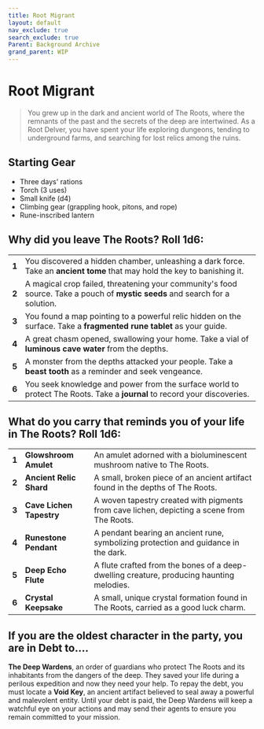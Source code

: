 ```yaml
---
title: Root Migrant
layout: default
nav_exclude: true
search_exclude: true
Parent: Background Archive
grand_parent: WIP
---
```


# Root Migrant

> You grew up in the dark and ancient world of The Roots, where the remnants of the past and the secrets of the deep are intertwined. As a Root Delver, you have spent your life exploring dungeons, tending to underground farms, and searching for lost relics among the ruins.

## Starting Gear

- Three days' rations
- Torch (3 uses)
- Small knife (d4)
- Climbing gear (grappling hook, pitons, and rope)
- Rune-inscribed lantern

## Why did you leave The Roots? Roll 1d6:

|       |                                                              |
| ----- | ------------------------------------------------------------ |
| **1** | You discovered a hidden chamber, unleashing a dark force. Take an **ancient tome** that may hold the key to banishing it. |
| **2** | A magical crop failed, threatening your community's food source. Take a pouch of **mystic seeds** and search for a solution. |
| **3** | You found a map pointing to a powerful relic hidden on the surface. Take a **fragmented rune tablet** as your guide. |
| **4** | A great chasm opened, swallowing your home. Take a vial of **luminous cave water** from the depths. |
| **5** | A monster from the depths attacked your people. Take a **beast tooth** as a reminder and seek vengeance. |
| **6** | You seek knowledge and power from the surface world to protect The Roots. Take a **journal** to record your discoveries. |

## What do you carry that reminds you of your life in The Roots? Roll 1d6:

|       |                          |                                                              |
| ----- | ------------------------ | ------------------------------------------------------------ |
| **1** | **Glowshroom Amulet**    | An amulet adorned with a bioluminescent mushroom native to The Roots. |
| **2** | **Ancient Relic Shard**  | A small, broken piece of an ancient artifact found in the depths of The Roots. |
| **3** | **Cave Lichen Tapestry** | A woven tapestry created with pigments from cave lichen, depicting a scene from The Roots. |
| **4** | **Runestone Pendant**    | A pendant bearing an ancient rune, symbolizing protection and guidance in the dark. |
| **5** | **Deep Echo Flute**      | A flute crafted from the bones of a deep-dwelling creature, producing haunting melodies. |
| **6** | **Crystal Keepsake**     | A small, unique crystal formation found in The Roots, carried as a good luck charm. |

## If you are the oldest character in the party, you are in Debt to....

**The Deep Wardens**, an order of guardians who protect The Roots and its inhabitants from the dangers of the deep. They saved your life during a perilous expedition and now they need your help. To repay the debt, you must locate a **Void Key**, an ancient artifact believed to seal away a powerful and malevolent entity. Until your debt is paid, the Deep Wardens will keep a watchful eye on your actions and may send their agents to ensure you remain committed to your mission.